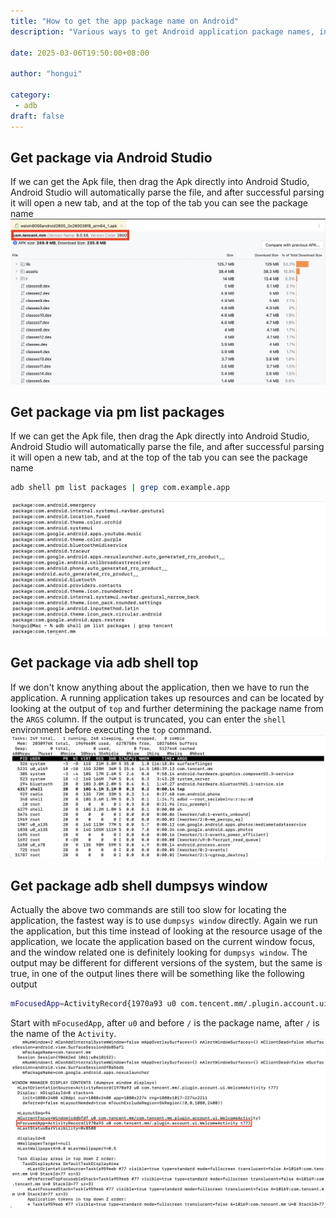 ```yaml
---
title: "How to get the app package name on Android"
description: "Various ways to get Android application package names, including Android Studio, adb shell pm list package, adb shell top, adb shell dumpsys window"

date: 2025-03-06T19:50:00+08:00

author: "hongui"

category:
 - adb
draft: false
---
```


## Get package via Android Studio
If we can get the Apk file, then drag the Apk directly into Android Studio, Android Studio will automatically parse the file, and after successful parsing it will open a new tab, and at the top of the tab you can see the package name
![Android Studio resolve package](android-studio.png)

## Get package via pm list packages
If we can get the Apk file, then drag the Apk directly into Android Studio, Android Studio will automatically parse the file, and after successful parsing it will open a new tab, and at the top of the tab you can see the package name
```bash
adb shell pm list packages | grep com.example.app
```
![adb shell pm list packages](pm-list-packages.png)

## Get package via adb shell top
If we don't know anything about the application, then we have to run the application. A running application takes up resources and can be located by looking at the output of `top` and further determining the package name from the `ARGS` column. If the output is truncated, you can enter the `shell` environment before executing the `top` command.
![adb shell top](top.png)

## Get package adb shell dumpsys window
Actually the above two commands are still too slow for locating the application, the fastest way is to use `dumpsys window` directly. Again we run the application, but this time instead of looking at the resource usage of the application, we locate the application based on the current window focus, and the window related one is definitely looking for `dumpsys window`. The output may be different for different versions of the system, but the same is true, in one of the output lines there will be something like the following output
```bash
mFocusedApp=ActivityRecord{1970a93 u0 com.tencent.mm/.plugin.account.ui.WelcomeActivity t77}
```
Start with `mFocusedApp`, after `u0` and before `/` is the package name, after `/` is the name of the `Activity`.
![adb shell dumpsys window](windows.png)